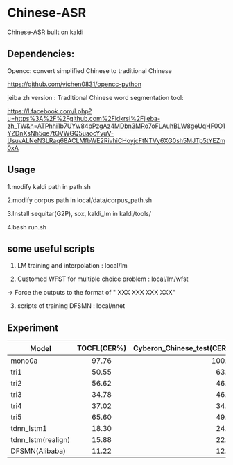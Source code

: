 # Chinese-ASR
Chinese-ASR built on kaldi

## Dependencies:
Opencc: convert simplified Chinese to traditional Chinese

https://github.com/yichen0831/opencc-python

jeiba zh version : Traditional Chinese word segmentation tool:

https://l.facebook.com/l.php?u=https%3A%2F%2Fgithub.com%2Fldkrsi%2Fjieba-zh_TW&h=ATPhhi1b7UYw84pPzgAz4MDbn3MRo7oFLAuhBLW8geUqHF0O1YZDnXsNh5qe7tQVWGQ5uaocYvuV-UsuvALNeN3LRaq68ACLMfbWE2RivhiCHoyjcFtNTVy6XG0sh5MJTp5tYEZm0xA

## Usage

1.modify kaldi path in path.sh 

2.modify corpus path in local/data/corpus_path.sh

3.Install sequitar(G2P), sox, kaldi_lm in kaldi/tools/

4.bash run.sh

## some useful scripts

1. LM training and interpolation : local/lm

2. Customed WFST for multiple choice problem : local/lm/wfst

-> Force the outputs to the format of "<one> XXX <two> XXX  <three> XXX  <four> XXX"

3. scripts of training DFSMN : local/nnet

## Experiment

| Ｍodel        | TOCFL(CER%)     | Cyberon_Chinese_test(CER%)  |
| ------------- |:--------------:| ----------------------------:|
| mono0a        | 97.76           |    100.71                   |
| tri1          | 50.55           |    63.64                    |
| tri2          | 56.62           |    46.65                    |
| tri3          | 34.78           |    46.78                    |
| tri4          | 37.02           |    34.02                    | 
| tri5          | 65.60           |    49.96                    |
| tdnn_lstm1     | 18.30           |    24.82                    | 
| tdnn_lstm(realign)     | 15.88           |    22.24                    | 
| DFSMN(Alibaba)     | 11.22         |    12.14                    | 
